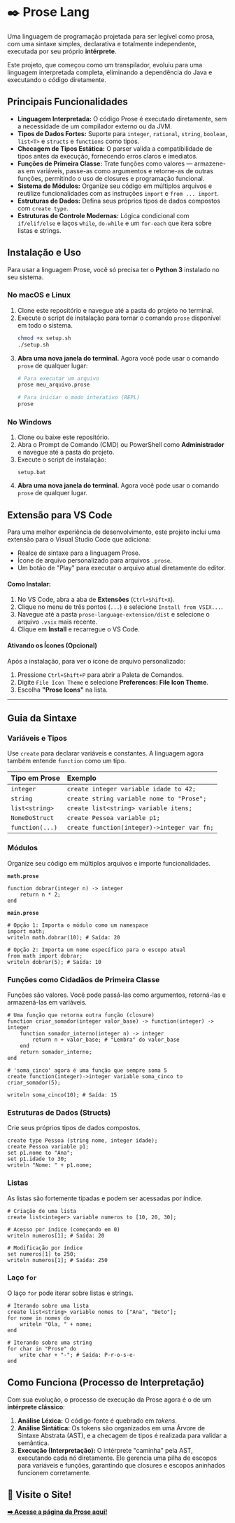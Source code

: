# ✒️ Prose Lang

Uma linguagem de programação projetada para ser legível como prosa, com uma sintaxe simples, declarativa e totalmente independente, executada por seu próprio **intérprete**.

Este projeto, que começou como um transpilador, evoluiu para uma linguagem interpretada completa, eliminando a dependência do Java e executando o código diretamente.

## Principais Funcionalidades

- **Linguagem Interpretada:** O código Prose é executado diretamente, sem a necessidade de um compilador externo ou da JVM.
- **Tipos de Dados Fortes:** Suporte para `integer`, `rational`, `string`, `boolean`, `list<T>` e `structs` e `functions` como tipos.
- **Checagem de Tipos Estática:** O parser valida a compatibilidade de tipos antes da execução, fornecendo erros claros e imediatos.
- **Funções de Primeira Classe:** Trate funções como valores — armazene-as em variáveis, passe-as como argumentos e retorne-as de outras funções, permitindo o uso de closures e programação funcional.
- **Sistema de Módulos:** Organize seu código em múltiplos arquivos e reutilize funcionalidades com as instruções `import` e `from ... import`.
- **Estruturas de Dados:** Defina seus próprios tipos de dados compostos com `create type`.
- **Estruturas de Controle Modernas:** Lógica condicional com `if/elif/else` e laços `while`, `do-while` e um `for-each` que itera sobre listas e strings.

## Instalação e Uso

Para usar a linguagem Prose, você só precisa ter o **Python 3** instalado no seu sistema.

### No macOS e Linux

1.  Clone este repositório e navegue até a pasta do projeto no terminal.
2.  Execute o script de instalação para tornar o comando `prose` disponível em todo o sistema.
    ```bash
    chmod +x setup.sh
    ./setup.sh
    ```
3.  **Abra uma nova janela do terminal.** Agora você pode usar o comando `prose` de qualquer lugar:
    ```bash
    # Para executar um arquivo
    prose meu_arquivo.prose

    # Para iniciar o modo interativo (REPL)
    prose
    ```

### No Windows

1.  Clone ou baixe este repositório.
2.  Abra o Prompt de Comando (CMD) ou PowerShell como **Administrador** e navegue até a pasta do projeto.
3.  Execute o script de instalação:
    ```batch
    setup.bat
    ```
4.  **Abra uma nova janela do terminal.** Agora você pode usar o comando `prose` de qualquer lugar.

## Extensão para VS Code

Para uma melhor experiência de desenvolvimento, este projeto inclui uma extensão para o Visual Studio Code que adiciona:
* Realce de sintaxe para a linguagem Prose.
* Ícone de arquivo personalizado para arquivos `.prose`.
* Um botão de "Play" para executar o arquivo atual diretamente do editor.

#### Como Instalar:

1.  No VS Code, abra a aba de **Extensões** (`Ctrl+Shift+X`).
2.  Clique no menu de três pontos (`...`) e selecione `Install from VSIX...`.
3.  Navegue até a pasta `prose-language-extension/dist` e selecione o arquivo `.vsix` mais recente.
4.  Clique em **Install** e recarregue o VS Code.

#### Ativando os Ícones (Opcional)
Após a instalação, para ver o ícone de arquivo personalizado:
1.  Pressione `Ctrl+Shift+P` para abrir a Paleta de Comandos.
2.  Digite `File Icon Theme` e selecione **Preferences: File Icon Theme**.
3.  Escolha **"Prose Icons"** na lista.

---

## Guia da Sintaxe

### Variáveis e Tipos

Use `create` para declarar variáveis e constantes. A linguagem agora também entende `function` como um tipo.

| Tipo em Prose | Exemplo |
| :--- | :--- |
| `integer` | `create integer variable idade to 42;` |
| `string` | `create string variable nome to "Prose";` |
| `list<string>` | `create list<string> variable itens;` |
| `NomeDoStruct` | `create Pessoa variable p1;` |
| `function(...)` | `create function(integer)->integer var fn;` |

### Módulos
Organize seu código em múltiplos arquivos e importe funcionalidades.

**`math.prose`**
```prose
function dobrar(integer n) -> integer
    return n * 2;
end
```

**`main.prose`**
```prose
# Opção 1: Importa o módulo como um namespace
import math;
writeln math.dobrar(10); # Saída: 20

# Opção 2: Importa um nome específico para o escopo atual
from math import dobrar;
writeln dobrar(5); # Saída: 10
```

### Funções como Cidadãos de Primeira Classe
Funções são valores. Você pode passá-las como argumentos, retorná-las e armazená-las em variáveis.

```prose
# Uma função que retorna outra função (closure)
function criar_somador(integer valor_base) -> function(integer) -> integer
    function somador_interno(integer n) -> integer
        return n + valor_base; # "Lembra" do valor_base
    end
    return somador_interno;
end

# 'soma_cinco' agora é uma função que sempre soma 5
create function(integer)->integer variable soma_cinco to criar_somador(5);

writeln soma_cinco(10); # Saída: 15
```

### Estruturas de Dados (Structs)
Crie seus próprios tipos de dados compostos.
```prose
create type Pessoa (string nome, integer idade);
create Pessoa variable p1;
set p1.nome to "Ana";
set p1.idade to 30;
writeln "Nome: " + p1.nome;
```

### Listas
As listas são fortemente tipadas e podem ser acessadas por índice.

```prose
# Criação de uma lista
create list<integer> variable numeros to [10, 20, 30];

# Acesso por índice (começando em 0)
writeln numeros[1]; # Saída: 20

# Modificação por índice
set numeros[1] to 250;
writeln numeros[1]; # Saída: 250
```

### Laço `for`
O laço `for` pode iterar sobre listas e strings.
```prose
# Iterando sobre uma lista
create list<string> variable nomes to ["Ana", "Beto"];
for nome in nomes do
    writeln "Ola, " + nome;
end

# Iterando sobre uma string
for char in "Prose" do
    write char + "-"; # Saída: P-r-o-s-e-
end
```

## Como Funciona (Processo de Interpretação)

Com sua evolução, o processo de execução da Prose agora é o de um **intérprete clássico**:
1.  **Análise Léxica:** O código-fonte é quebrado em *tokens*.
2.  **Análise Sintática:** Os tokens são organizados em uma Árvore de Sintaxe Abstrata (AST), e a checagem de tipos é realizada para validar a semântica.
3.  **Execução (Interpretação):** O intérprete "caminha" pela AST, executando cada nó diretamente. Ele gerencia uma pilha de escopos para variáveis e funções, garantindo que closures e escopos aninhados funcionem corretamente.

## 🚀 Visite o Site!

**[➡️ Acesse a página da Prose aqui!](https://sogekng.github.io/prose/)**
